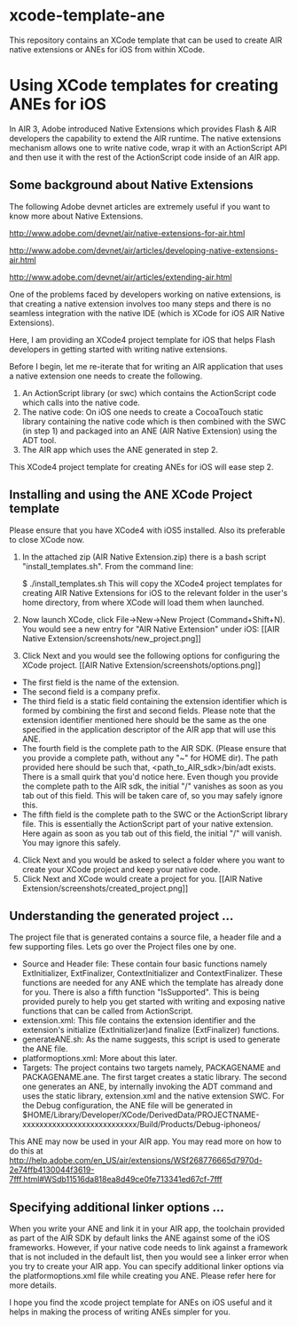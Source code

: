 xcode-template-ane
==================

This repository contains an XCode template that can be used to create AIR native extensions or ANEs for iOS from within XCode.

Using XCode templates for creating ANEs for iOS
===============================================

In AIR 3, Adobe introduced Native Extensions which provides Flash & AIR developers the capability to extend the AIR runtime. The native extensions mechanism allows one to write native code, wrap it with an ActionScript API and then use it with the rest of the ActionScript code inside of an AIR app.

Some background about Native Extensions
---------------------------------------

The following Adobe devnet articles are extremely useful if you want to know more about Native Extensions.

http://www.adobe.com/devnet/air/native-extensions-for-air.html

http://www.adobe.com/devnet/air/articles/developing-native-extensions-air.html

http://www.adobe.com/devnet/air/articles/extending-air.html

One of the problems faced by developers working on native extensions, is that creating a native extension involves too many steps and there is no seamless integration with the native IDE (which is XCode for iOS AIR Native Extensions).

Here, I am providing an XCode4 project template for iOS that helps Flash developers in getting started with writing native extensions.

Before I begin, let me re-iterate that for writing an AIR application that uses a native extension one needs to create the following.

1. An ActionScript library (or swc) which contains the ActionScript code which calls into the native code.
2. The native code: On iOS one needs to create a CocoaTouch static library containing the native code which is then combined with the SWC (in step 1) and packaged into an ANE (AIR Native Extension) using the ADT tool.
3. The AIR app which uses the ANE generated in step 2.

This XCode4 project template for creating ANEs for iOS will ease step 2.

Installing and using the ANE XCode Project template
---------------------------------------------------

Please ensure that you have XCode4 with iOS5 installed. Also its preferable to close XCode now.

1. In the attached zip (AIR Native Extension.zip) there is a bash script "install_templates.sh". From the command line:

    $ ./install_templates.sh
This will copy the XCode4 project templates for creating AIR Native Extensions for iOS to the relevant folder in the user's home directory, from where XCode will load them when launched.
2. Now launch XCode, click File->New->New Project (Command+Shift+N). You would see a new entry for "AIR Native Extension" under iOS:
[[AIR Native Extension/screenshots/new_project.png]]
3. Click Next and you would see the following options for configuring the XCode project.
[[AIR Native Extension/screenshots/options.png]]
*    The first field is the name of the extension.
*    The second field is a company prefix.
*    The third field is a static field containing the extension identifier which is formed by combining the first and second fields. Please note that the extension identifier mentioned here should be the same as the one specified in the application descriptor of the AIR app that will use this ANE.
*    The fourth field is the complete path to the AIR SDK. (Please ensure that you provide a complete path, without any "~" for HOME dir). The path provided here should be such that, <path_to_AIR_sdk>/bin/adt exists. There is a small quirk that you'd notice here. Even though you provide the complete path to the AIR sdk, the initial "/" vanishes as soon as you tab out of this field. This will be taken care of, so you may safely ignore this.
*    The fifth field is the complete path to the SWC or the ActionScript library file. This is essentially the ActionScript part of your native extension. Here again as soon as you tab out of this field, the initial "/" will vanish. You may ignore this safely.
4. Click Next and you would be asked to select a folder where you want to create your XCode project and keep your native code.
5. Click Next and XCode would create a project for you.
[[AIR Native Extension/screenshots/created_project.png]]


Understanding the generated project ...
---------------------------------------

The project file that is generated contains a source file, a header file and a few supporting files. Lets go over the Project files one by one.

*	Source and Header file: These contain four basic functions namely ExtInitializer, ExtFinalizer, ContextInitializer and ContextFinalizer. These functions are needed for any ANE which the template has already done for you. There is also a fifth function "IsSupported". This is being provided purely to help you get started with writing and exposing native functions that can be called from ActionScript.
*	extension.xml: This file contains the extension identifier and the extension's initialize (ExtInitializer)and finalize (ExtFinalizer) functions.
*	generateANE.sh: As the name suggests, this script is used to generate the ANE file.
* 	platformoptions.xml: More about this later.
* 	Targets: The project contains two targets namely, PACKAGENAME and PACKAGENAME.ane. The first target creates a static library. The second one generates an ANE, by internally invoking the ADT command and uses the static library, extension.xml and the native extension SWC.
For the Debug configuration, the ANE file will be generated in $HOME/Library/Developer/XCode/DerivedData/PROJECTNAME-xxxxxxxxxxxxxxxxxxxxxxxxxxx/Build/Products/Debug-iphoneos/

This ANE may now be used in your AIR app. You may read more on how to do this at 
http://help.adobe.com/en_US/air/extensions/WSf268776665d7970d-2e74ffb4130044f3619-7fff.html#WSdb11516da818ea8d49ce0fe713341ed67cf-7fff 

Specifying additional linker options ...
----------------------------------------
When you write your ANE and link it in your AIR app, the toolchain provided as part of the AIR SDK by default links the ANE against some of the iOS frameworks. However, if your native code needs to link against a framework that is not included in the default list, then you would see a linker error when you try to create your AIR app. You can specify additional linker options via the platformoptions.xml file while creating you ANE. Please refer here for more details.


I hope you find the xcode project template for ANEs on iOS useful and it helps in making the process of writing ANEs simpler for you.

